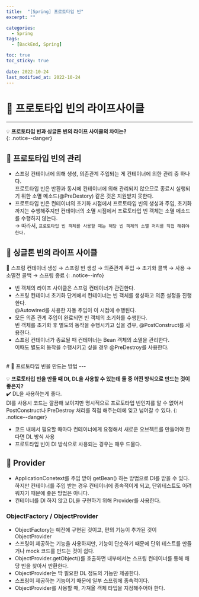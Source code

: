 ```yaml
---
title:  "[Spring] 프로토타입 빈"
excerpt: "" 

categories:
  - Spring
tags:
  - [BackEnd, Spring]

toc: true
toc_sticky: true
 
date: 2022-10-24
last_modified_at: 2022-10-24
---
```


# 🚀 프로토타입 빈의 라이프사이클
---
💡 **프로토타입 빈과 싱글톤 빈의 라이프 사이클의 차이는?**  
{: .notice--danger}

## 📝 프로토타입 빈의 관리
- 스프링 컨테이너에 의해 생성, 의존관계 주입되는 게 컨테이너에 의한 관리 중 하나다.  
  프로토타입 빈은 반환과 동시에 컨테이너에 의해 관리되지 않으므로 종료시 실행되기 위한 소멸 메소드(@PreDestory) 같은 것은 지원받지 못한다.
- 프로토타입 빈은 컨테이너의 초기화 시점에서 프로토타입 빈의 생성과 주입, 초기화까지는 수행해주지만 컨테이너의 소멸 시점에서 프로토타입 빈 객체는 소멸 메소드를 수행하지 않는다.  
  → 따라서, `프로토타입 빈 객체를 사용할 때는 해당 빈 객체의 소멸 처리를 직접 해줘야 한다.`
    

## 📝 싱글톤 빈의 라이프 사이클
🔔 스프링 컨테이너 생성 → 스프링 빈 생성 → 의존관계 주입 → 초기화 콜백 → 사용 → 소멸전 콜백 → 스프링 종료
{: .notice--info}

- 빈 객체의 라이프 사이클은 스프링 컨테이너가 관린한다.
- 스프링 컨테이너 초기화 단계에서 컨테이너는 빈 객체를 생성하고 의존 설정을 진행한다.  
  @Autowired를 사용한 자동 주입이 이 시접에 수행된다.
- 모든 의존 관계 주입이 완료되면 빈 객체의 초기화를 수행한다.  
  빈 객체를 초기화 후 별도의 동작을 수행시키고 싶을 경우, @PostConstruct를 사용한다.
- 스프링 컨테이너가 종료될 때 컨테이너는 Bean 객체의 소멸을 관리한다.  
  이때도 별도의 동작을 수행시키고 싶을 경우 @PreDestroy를 사용한다.

<br>
# 🚀 프로토타입 빈을 만드는 방법
---

💡 **프로토타입 빈을 만들 때 DI, DL을 사용할 수 있는데 둘 중 어떤 방식으로 만드는 것이 좋은지?**  
✔️ DL을 사용하는게 좋다.  
DI를 사용시 코드는 깔끔해 보이지만 명시적으로 프로토타입 빈인지를 알 수 없어서 PostConstruct나 PreDestroy 처리를 직접 해주는데에 잊고 넘어갈 수 있다.
{: .notice--danger}

- 코드 내에서 필요할 때마다 컨테이너에게 요청해서 새로운 오브젝트를 만들어야 한다면 DL 방식 사용
- 프로토타입 빈이 DI 방식으로 사용되는 경우는 매우 드물다.

## 📝 Provider
- ApplicationConetext를 주입 받아 getBean() 하는 방법으로 DI를 받을 수 있다.  
  하지만 컨테이너를 주입 받는 경우 컨테이너에 종속적이게 되고, 단위테스트도 어려워지기 때문에 좋은 방법은 아니다.
- 컨테이너를 DI 하지 않고 DL을 구현하기 위해 Provider를 사용한다.

### ObjectFactory / ObjectProvider
- ObjectFactory는 예전에 구현된 것이고, 편의 기능이 추가된 것이 ObjectProvider
- 스프링이 제공하는 기능을 사용하지만, 기능이 단순하기 때문에 단위 테스트를 만들거나 mock 코드를 만드는 것이 쉽다.
- ObjectProvider.getObject()를 호출하면 내부에서는 스프링 컨테이너를 통해 해당 빈을 찾아서 반환한다.
- ObjectProvider는 딱 필요한 DL 정도의 기능만 제공한다.
- 스프링이 제공하는 기능이기 때문에 일부 스프링에 종속적이다.
- ObjectProvider를 사용할 때, 가져올 객체 타입을 지정해주어야 한다.